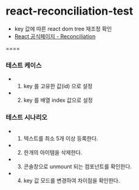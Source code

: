 # react-reconciliation-test

- key 값에 따른 react dom tree 재조정 확인
- [React 공식페이지 - Reconciliation](https://reactjs.org/docs/reconciliation.html)

====

### 테스트 케이스

- 1. key 를 고유한 값(id) 으로 설정
- 2. key 를 배열 index 값으로 설정

### 테스트 시나리오

- 1. 텍스트를 최소 5개 이상 등록한다.
- 2. 한개의 아이템을 삭제한다.
- 3. 콘솔창으로 unmount 되는 컴포넌트를 확인한다.
- 4. key 값 모드를 변경하여 차이점을 확인한다.
